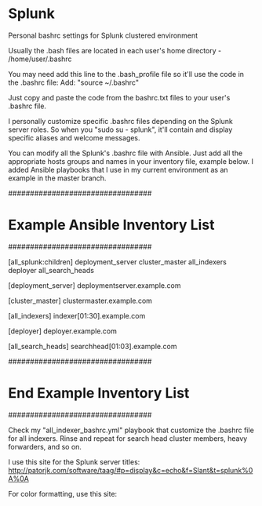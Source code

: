 # Splunk
Personal bashrc settings for Splunk clustered environment

Usually the .bash files are located in each user's home directory - /home/user/.bashrc

You may need add this line to the .bash_profile file so it'll use the code in the .bashrc file:
Add: "source ~/.bashrc"

Just copy and paste the code from the bashrc.txt files to your user's .bashrc file. 

I personally customize specific .bashrc files depending on the Splunk server roles. 
So when you "sudo su - splunk", it'll contain and display specific aliases and welcome messages. 

You can modify all the Splunk's .bashrc file with Ansible. 
Just add all the appropriate hosts groups and names in your inventory file, example below. 
I added Ansible playbooks that I use in my current environment as an example in the master branch. 

#################################
# Example Ansible Inventory List
#################################

[all_splunk:children]
deployment_server
cluster_master
all_indexers
deployer
all_search_heads

[deployment_server]
deploymentserver.example.com

[cluster_master]
clustermaster.example.com

[all_indexers]
indexer[01:30].example.com

[deployer]
deployer.example.com

[all_search_heads]
searchhead[01:03].example.com

#################################
# End Example Inventory List
#################################

Check my "all_indexer_bashrc.yml" playbook that customize the .bashrc file for all indexers. 
Rinse and repeat for search head cluster members, heavy forwarders, and so on. 

I use this site for the Splunk server titles:
http://patorjk.com/software/taag/#p=display&c=echo&f=Slant&t=splunk%0A%0A

For color formatting, use this site:


